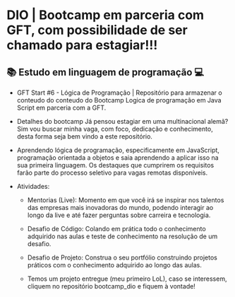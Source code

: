 # DIO | Bootcamp em parceria com GFT, com possibilidade de ser chamado para estagiar!!!

## 📚 Estudo em linguagem de programação 💻 

- GFT Start #6 - Lógica de Programação | Repositório para armazenar o conteudo do conteudo do Bootcamp Logica de programação em Java Script em parceria com a GFT.

- Detalhes do bootcamp
Já pensou estagiar em uma multinacional alemã? Sim vou buscar minha vaga, com foco, dedicação e conhecimento, desta forma seja bem vindo a este repositório.

- Aprendendo lógica de programação, especificamente em JavaScript, programação orientada a objetos e saia aprendendo a aplicar isso na sua primeira linguagem. Os destaques que cumprirem os requisitos farão parte do processo seletivo para vagas remotas disponíveis.


- Atividades:
  * Mentorias (Live): Momento em que você irá se inspirar nos talentos das empresas mais inovadoras do mundo, podendo interagir ao longo da live e até fazer perguntas sobre carreira e tecnologia.

  * Desafio de Código: Colando em prática todo o conhecimento adquirido nas aulas e teste de conhecimento na resolução de um desafio.

  * Desafio de Projeto: Construa o seu portfólio construindo projetos práticos com o conhecimento adquirido ao longo das aulas.
  * Temos um projeto entregue (meu primeiro LoL), caso se interessem, cliquem no repositório bootcamp_dio e fiquem à vontade!
